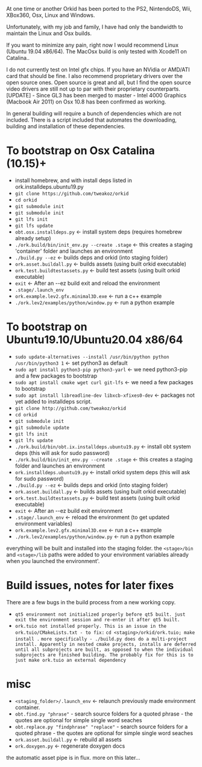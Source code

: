At one time or another Orkid has been ported to the PS2, NintendoDS, Wii, XBox360, Osx, Linux and Windows.

Unfortunately, with my job and family, I have had only the bandwidth to maintain the Linux and Osx builds.

If you want to minimize any pain, right now I would recommend Linux (Ubuntu 19.04 x86/64). The MacOsx build is only tested with Xcode11 on Catalina..

I do not currently test on Intel gfx chips. If you have an NVidia or AMD/ATI card that should be fine. I also recommend proprietary drivers over the open source ones. Open source is great and all, but I find the open source video drivers are still not up to par with their proprietary counterparts.
[UPDATE] - Since GL3 has been merged to master - Intel 4000 Graphics (Macbook Air 2011) on Osx 10.8 has been confirmed as working.

In general building will require a bunch of dependencies which are not included. There is a script included that automates the downloading, building and installation of these dependencies.

To bootstrap on Osx Catalina (10.15)+
==================================
* install homebrew, and with install deps listed in ork.installdeps.ubuntu19.py
* ```git clone https://github.com/tweakoz/orkid```
* ```cd orkid```
* ```git submodule init```
* ```git submodule init```
* ```git lfs init```
* ```git lfs update```
* ```obt.osx.installdeps.py``` <- install system deps (requires homebrew already setup)
* ```./ork.build/bin/init_env.py --create .stage``` <- this creates a staging 'container' folder and launches an environment
* ```./build.py --ez``` <- builds deps and orkid (into staging folder)
* ```ork.asset.buildall.py``` <- builds assets (using built orkid executable)
* ```ork.test.buildtestassets.py``` <- build test assets (using built orkid executable)
* ```exit``` <- After an --ez build exit and reload the environment
* ```.stage/.launch_env```
* ```ork.example.lev2.gfx.minimal3D.exe``` <- run a c++ example
* ```./ork.lev2/examples/python/window.py``` <- run a python example

To bootstrap on Ubuntu19.10/Ubuntu20.04 x86/64
==================================
* ```sudo update-alternatives --install /usr/bin/python python /usr/bin/python3 1``` <- set python3 as default
* ```sudo apt install python3-pip python3-yarl``` <- we need python3-pip and a few packages to bootstrap
* ```sudo apt install cmake wget curl git-lfs``` <- we need a few packages to bootstrap
* ```sudo apt install libreadline-dev libxcb-xfixes0-dev``` <- packages not yet added to installdeps script.
* ```git clone http://github.com/tweakoz/orkid```
* ```cd orkid```
* ```git submodule init```
* ```git submodule update```
* ```git lfs init```
* ```git lfs update```
* ```./ork.build/bin/obt.ix.installdeps.ubuntu19.py``` <- install obt system deps (this will ask for sudo password)
* ```./ork.build/bin/init_env.py --create .stage``` <- this creates a staging folder and launches an environment
* ```ork.installdeps.ubuntu19.py``` <- install orkid system deps (this will ask for sudo password)
* ```./build.py --ez``` <- builds deps and orkid (into staging folder)
* ```ork.asset.buildall.py``` <- builds assets (using built orkid executable)
* ```ork.test.buildtestassets.py``` <- build test assets (using built orkid executable)
* ```exit``` <- After an --ez build exit environment
* ```.stage/.launch_env``` <- reload the environment (to get updated environment variables)
* ```ork.example.lev2.gfx.minimal3D.exe``` <- run a c++ example
* ```./ork.lev2/examples/python/window.py``` <- run a python example

everything will be built and installed into the staging folder.
the ```<stage>/bin``` and ```<stage>/lib``` paths were added to your environment variables already when you launched the environment'.

Build issues, notes for later fixes
==================================
There are a few bugs in the build process from a new working copy.
* ```qt5 environment not initialized properly before qt5 built. just exit the environment session and re-enter it after qt5 built.```
* ```ork.tuio not installed properly. This is an issue in the ork.tuio/CMakeLists.txt - to fix:```
     ```cd <staging>/orkid/ork.tuio; make install .```
     ```more specifically - ./build.py does do a multi-project install. Apparently in nested cmake projects, installs are deferred until all subprojects are built, as opposed to when the individual subprojects are finished building. The probably fix for this is to just make ork.tuio an external dependency```
     
misc
=====
* ```<staging_folder>/.launch_env``` <- relaunch previously made environment container.
* ```obt.find.py "phrase"``` - search source folders for a quoted phrase - the quotes are optional for simple single word seaches
* ```obt.replace.py "findphrase" "replace"``` - search source folders for a quoted phrase - the quotes are optional for simple single word seaches
* ```ork.asset.buildall.py``` <- rebuild all assets
* ```ork.doxygen.py``` <- regenerate doxygen docs


the automatic asset pipe is in flux. more on this later...
